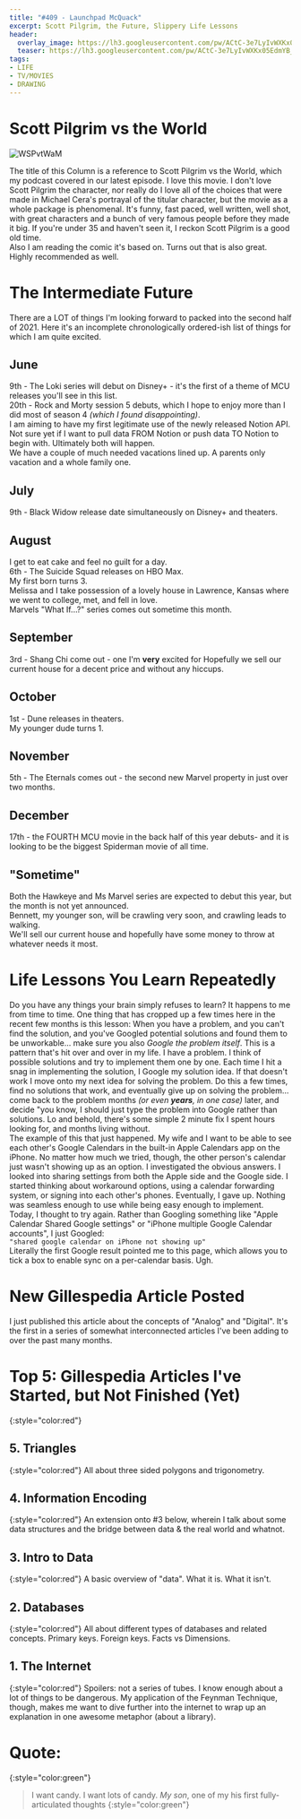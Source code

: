```yaml
---
title: "#409 - Launchpad McQuack"
excerpt: Scott Pilgrim, the Future, Slippery Life Lessons
header:
  overlay_image: https://lh3.googleusercontent.com/pw/ACtC-3e7LyIvWXKx05EdmYB_KlMaHZIzWH5iFrxNsPfG713BoGVaSpCY6tiP_VsB7kT9dUQN4gp8R_uOUm2kybdQyQc3ufSZ7lJW0s-NV7cu1f6VVVmAJge2m-HaVrden9tZnzlFW7MKezx43tLzxCnWd0LQjw=s900
  teaser: https://lh3.googleusercontent.com/pw/ACtC-3e7LyIvWXKx05EdmYB_KlMaHZIzWH5iFrxNsPfG713BoGVaSpCY6tiP_VsB7kT9dUQN4gp8R_uOUm2kybdQyQc3ufSZ7lJW0s-NV7cu1f6VVVmAJge2m-HaVrden9tZnzlFW7MKezx43tLzxCnWd0LQjw=s200
tags: 
- LIFE
- TV/MOVIES
- DRAWING
---
```


# Scott Pilgrim vs the World
![WSPvtWaM](https://lh3.googleusercontent.com/pw/ACtC-3e7LyIvWXKx05EdmYB_KlMaHZIzWH5iFrxNsPfG713BoGVaSpCY6tiP_VsB7kT9dUQN4gp8R_uOUm2kybdQyQc3ufSZ7lJW0s-NV7cu1f6VVVmAJge2m-HaVrden9tZnzlFW7MKezx43tLzxCnWd0LQjw=s400-no?authuser=0)

The title of this Column is a reference to Scott Pilgrim vs the World, which my podcast covered in our latest episode. I love this movie. I don't love Scott Pilgrim the character, nor really do I love all of the choices that were made in Michael Cera's portrayal of the titular character, but the movie as a whole package is phenomenal. It's funny, fast paced, well written, well shot, with great characters and a bunch of very famous people before they made it big. If you're under 35 and haven't seen it, I reckon Scott Pilgrim is a good old time.  
Also I am reading the comic it's based on. Turns out that is also great. Highly recommended as well.
# The Intermediate Future
There are a LOT of things I'm looking forward to packed into the second half of 2021. Here it's an incomplete chronologically ordered-ish list of things for which I am quite excited.
## June
9th - The Loki series will debut on Disney+ - it's the first of a theme of MCU releases you'll see in this list.  
20th - Rock and Morty session 5 debuts, which I hope to enjoy more than I did most of season 4 *(which I found disappointing)*.  
I am aiming to have my first legitimate use of the newly released Notion API. Not sure yet if I want to pull data FROM Notion or push data TO Notion to begin with. Ultimately both will happen.  
We have a couple of much needed vacations lined up. A parents only vacation and a whole family one.  
## July 
9th - Black Widow release date simultaneously on Disney+ and theaters.  
## August
I get to eat cake and feel no guilt for a day.  
6th - The Suicide Squad releases on HBO Max.  
My first born turns 3.  
Melissa and I take possession of a lovely house in Lawrence, Kansas where we went to college, met, and fell in love.  
Marvels "What If...?" series comes out sometime this month.  
## September
3rd - Shang Chi come out - one I'm **very** excited for
Hopefully we sell our current house for a decent price and without any hiccups.  
## October
1st - Dune releases in theaters.  
My younger dude turns 1.  
## November
5th - The Eternals comes out - the second new Marvel property in just over two months.  
## December
17th - the FOURTH MCU movie in the back half of this year debuts- and it is looking to be the biggest Spiderman movie of all time.  
## "Sometime"
Both the Hawkeye and Ms Marvel series are expected to debut this year, but the month is not yet announced.  
Bennett, my younger son, will be crawling very soon, and crawling leads to walking.  
We'll sell our current house and hopefully have some money to throw at whatever needs it most.  
# Life Lessons You Learn Repeatedly
Do you have any things your brain simply refuses to learn? It happens to me from time to time. One thing that has cropped up a few times here in the recent few months is this lesson:
When you have a problem, and you can't find the solution, and you've Googled potential solutions and found them to be unworkable... make sure you also *Google the problem itself*.
This is a pattern that's hit over and over in my life. I have a problem. I think of possible solutions and try to implement them one by one. Each time I hit a snag in implementing the solution, I Google my solution idea. If that doesn't work I move onto my next idea for solving the problem. Do this a few times, find no solutions that work, and eventually give up on solving the problem... come back to the problem months *(or even **years**, in one case)* later, and decide "you know, I should just type the problem into Google rather than solutions. Lo and behold, there's some simple 2 minute fix I spent hours looking for, and months living without.  
The example of this that just happened. My wife and I want to be able to see each other's Google Calendars in the built-in Apple Calendars app on the iPhone. No matter how much we tried, though, the other person's calendar just wasn't showing up as an option. I investigated the obvious answers. I looked into sharing settings from both the Apple side and the Google side. I started thinking about workaround options, using a calendar forwarding system, or signing into each other's phones. Eventually, I gave up. Nothing was seamless enough to use while being easy enough to implement.  
Today, I thought to try again. Rather than Googling something like "Apple Calendar Shared Google settings" or "iPhone multiple Google Calendar accounts", I just Googled:  
`"shared google calendar on iPhone not showing up"`  
Literally the first Google result pointed me to this page, which allows you to tick a box to enable sync on a per-calendar basis. Ugh. 
# New Gillespedia Article Posted
I just published this article about the concepts of "Analog" and "Digital". It's the first in a series of somewhat interconnected articles I've been adding to over the past many months. 
# Top 5: Gillespedia Articles I've Started, but Not Finished (Yet)
{:style="color:red"}
## 5. Triangles
{:style="color:red"}
All about three sided polygons and trigonometry.
## 4. Information Encoding
{:style="color:red"}
An extension onto #3 below, wherein I talk about some data structures and the bridge between data & the real world and whatnot.
## 3. Intro to Data
{:style="color:red"}
A basic overview of "data". What it is. What it isn't. 
## 2. Databases
{:style="color:red"}
All about different types of databases and related concepts. Primary keys. Foreign keys. Facts vs Dimensions.
## 1. The Internet
{:style="color:red"}
Spoilers: not a series of tubes. I know enough about a lot of things to be dangerous. My application of the Feynman Technique, though, makes me want to dive further into the internet to wrap up an explanation in one awesome metaphor (about a library).
# Quote:
{:style="color:green"}
> I want candy. I want lots of candy. <cite>My son</cite>, one of my his first fully-articulated thoughts</cite>
{:style="color:green"}
